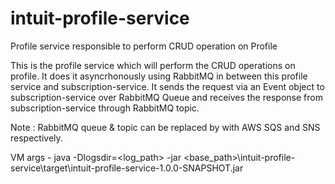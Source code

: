 # intuit-profile-service
Profile service responsible to perform CRUD operation on Profile

This is the profile service which will perform the CRUD operations on profile.
It does it asyncrhonously using RabbitMQ in between this profile service and subscription-service.
It sends the request via an Event object to subscription-service over RabbitMQ Queue and receives the response from subscription-service through RabbitMQ topic.

Note : RabbitMQ queue & topic can be replaced by with AWS SQS and SNS respectively.

VM args -
java -Dlogsdir=<log_path> -jar <base_path>\intuit-profile-service\target\intuit-profile-service-1.0.0-SNAPSHOT.jar
